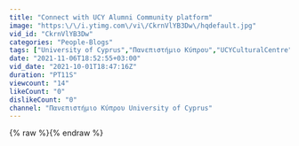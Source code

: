 ```yaml
---
title: "Connect with UCY Alumni Community platform"
image: "https:\/\/i.ytimg.com\/vi\/CkrnVlYB3Dw\/hqdefault.jpg"
vid_id: "CkrnVlYB3Dw"
categories: "People-Blogs"
tags: ["University of Cyprus","Πανεπιστήμιο Κύπρου","UCYCulturalCentre"]
date: "2021-11-06T18:52:55+03:00"
vid_date: "2021-10-01T18:47:16Z"
duration: "PT11S"
viewcount: "14"
likeCount: "0"
dislikeCount: "0"
channel: "Πανεπιστήμιο Κύπρου University of Cyprus"
---
```

{% raw %}{% endraw %}
